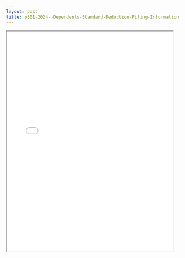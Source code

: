 ```yaml
---
layout: post
title: p501-2024--Dependents-Standard-Deduction-Filing-Information
---
```


<div class="pdf-container">
<iframe src="/ea/assets/pdfs/p501-2024--Dependents-Standard-Deduction-Filing-Information.pdf" height="600" width="90%" allowFullScreen="true"></iframe>
</div>

